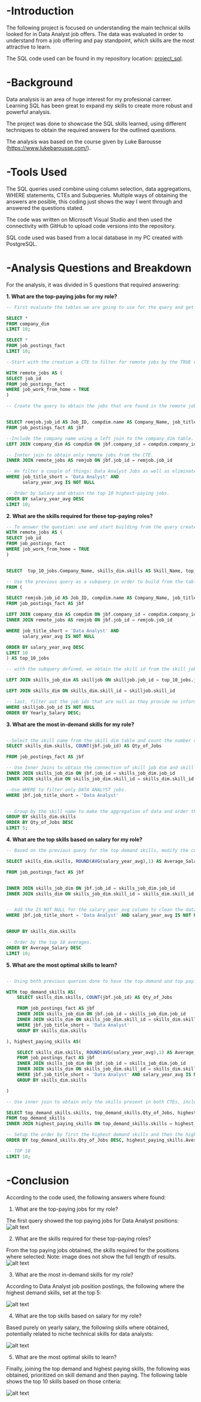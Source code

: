
# -Introduction
The following project is focused on understanding the main technical skills looked for in Data Analyst job offers. The data was evaluated in order to understand from a job offering and pay standpoint, which skills are the most attractive to learn.

The SQL code used can be found in my repository location: [project_sql](/project_sql/).



# -Background
Data analysis is an area of huge interest for my profesional carreer. Learning SQL has been great to expand my skills to create more robust and powerful analysis. 

The project was done to showcase the SQL skills learned, using different techniques to obtain the required answers for the outlined questions. 

The analysis was based on the course given by Luke Barousse (https://www.lukebarousse.com/). 

# -Tools Used
The SQL queries used combine using column selection, data aggregations, WHERE statements, CTEs and Subqueries. Multiple ways of obtaining the answers are posible, this coding just shows the way I went through and answered the questions stated. 

The code was written on Microsoft Visual Studio and then used the connectivity with GitHub to upload code versions into the repository.

SQL code used was based from a local database in my PC created with PostgreSQL.





# -Analysis Questions and Breakdown
For the analysis, it was divided in 5 questions that required answering:

**1. What are the top-paying jobs for my role?**
```sql
-- First evaluate the tables we are going to use for the query and get familiar with the column information they provide:

SELECT *
FROM company_dim
LIMIT 10;

SELECT *
FROM job_postings_fact
LIMIT 10;

--Start with the creation a CTE to filter for remote jobs by the TRUE condition for the job_work_from_home column.

WITH remote_jobs AS (
SELECT job_id
FROM job_postings_fact
WHERE job_work_from_home = TRUE
)

-- Create the query to obtain the jobs that are found in the remote jobs CTE: 


SELECT remjob.job_id AS Job_ID, compdim.name AS Company_Name, job_title AS Job_Title, job_work_from_home,salary_year_avg AS Yearly_Salary
FROM job_postings_fact AS jbf

--Include the company name using a left join to the company_dim table. 
LEFT JOIN company_dim AS compdim ON jbf.company_id = compdim.company_id

-- Innter join to obtain only remote jobs from the CTE.
INNER JOIN remote_jobs AS remjob ON jbf.job_id = remjob.job_id

-- We filter a couple of things: Data Analyst Jobs as well as eliminate NULL values in the yearly salary column to clean the data. 
WHERE job_title_short = 'Data Analyst' AND
      salary_year_avg IS NOT NULL

-- Order by Salary and obtain the top 10 highest-paying jobs.
ORDER BY salary_year_avg DESC
LIMIT 10;
```

**2. What are the skills required for these top-paying roles?**

```sql
-- To answer the question: use and start building from the query created in top paying jobs file:
WITH remote_jobs AS (
SELECT job_id
FROM job_postings_fact
WHERE job_work_from_home = TRUE
)


SELECT  top_10_jobs.Company_Name, skills_dim.skills AS Skill_Name, top_10_jobs.yearly_salary

-- Use the previous query as a subquery in order to build from the table of the top 10 paying jobs:
FROM (

SELECT remjob.job_id AS Job_ID, compdim.name AS Company_Name, job_title AS Job_Title, job_work_from_home,salary_year_avg AS Yearly_Salary
FROM job_postings_fact AS jbf

LEFT JOIN company_dim AS compdim ON jbf.company_id = compdim.company_id
INNER JOIN remote_jobs AS remjob ON jbf.job_id = remjob.job_id

WHERE job_title_short = 'Data Analyst' AND
      salary_year_avg IS NOT NULL

ORDER BY salary_year_avg DESC
LIMIT 10
) AS top_10_jobs

-- with the subquery defined, we obtain the skill id from the skill job table and the skill name from the skill tabe:

LEFT JOIN skills_job_dim AS skilljob ON skilljob.job_id = top_10_jobs.job_id

LEFT JOIN skills_dim ON skills_dim.skill_id = skilljob.skill_id

-- last, filter out the job ids that are null as they provide no information we need.
WHERE skilljob.job_id IS NOT NULL
ORDER BY Yearly_Salary DESC;

```

**3. What are the most in-demand skills for my role?**

```sql

--Select the skill name from the skill dim table and count the number of job ids from the job postings according to the Data Anlayst filter:
SELECT skills_dim.skills, COUNT(jbf.job_id) AS Qty_of_Jobs

FROM job_postings_fact AS jbf

-- Use Inner Joins to obtain the connection of skill job dim and skill dim tables to obtain the job name. 
INNER JOIN skills_job_dim ON jbf.job_id = skills_job_dim.job_id
INNER JOIN skills_dim ON skills_job_dim.skill_id = skills_dim.skill_id

--Use WHERE to filter only DATA ANALYST jobs. 
WHERE jbf.job_title_short = 'Data Analyst' 


-- Group by the skill name to make the aggregation of data and order them by the qty of jobs posted. 
GROUP BY skills_dim.skills
ORDER BY Qty_of_Jobs DESC
LIMIT 5;
```



**4. What are the top skills based on salary for my role?**

```sql
-- Based on the previous query for the top demand skills, modify the code in order to obtain the Round Average year salary:

SELECT skills_dim.skills, ROUND(AVG(salary_year_avg),1) AS Average_Salary

FROM job_postings_fact AS jbf


INNER JOIN skills_job_dim ON jbf.job_id = skills_job_dim.job_id
INNER JOIN skills_dim ON skills_job_dim.skill_id = skills_dim.skill_id


-- Add the IS NOT NULL for the salary_year_avg column to clean the data:
WHERE jbf.job_title_short = 'Data Analyst' AND salary_year_avg IS NOT NULL


GROUP BY skills_dim.skills

-- Order by the top 10 averages.
ORDER BY Average_Salary DESC
LIMIT 10;

```

**5. What are the most optimal skills to learn?**

```sql

-- Using both previous queries done to have the top demand and top paying skills, we build two CTEs:

WITH top_demand_skills AS(
    SELECT skills_dim.skills, COUNT(jbf.job_id) AS Qty_of_Jobs

    FROM job_postings_fact AS jbf
    INNER JOIN skills_job_dim ON jbf.job_id = skills_job_dim.job_id
    INNER JOIN skills_dim ON skills_job_dim.skill_id = skills_dim.skill_id
    WHERE jbf.job_title_short = 'Data Analyst'
    GROUP BY skills_dim.skills

), highest_paying_skills AS(

    SELECT skills_dim.skills, ROUND(AVG(salary_year_avg),1) AS Average_Salary
    FROM job_postings_fact AS jbf
    INNER JOIN skills_job_dim ON jbf.job_id = skills_job_dim.job_id
    INNER JOIN skills_dim ON skills_job_dim.skill_id = skills_dim.skill_id
    WHERE jbf.job_title_short = 'Data Analyst' AND salary_year_avg IS NOT NULL 
    GROUP BY skills_dim.skills

)

-- Use inner join to obtain only the skills present in both CTEs, including the quantity of jobs and the average salary data:

SELECT top_demand_skills.skills, top_demand_skills.Qty_of_Jobs, highest_paying_skills.Average_Salary
FROM top_demand_skills
INNER JOIN highest_paying_skills ON top_demand_skills.skills = highest_paying_skills.skills

-- Setup the order by first the highest demand skills and then the highest paying skills:
ORDER BY top_demand_skills.Qty_of_Jobs DESC, highest_paying_skills.Average_Salary DESC

-- TOP 10
LIMIT 10;

```


# -Conclusion

According to the code used, the following answers where found:

1. What are the top-paying jobs for my role?

The first query showed the top paying jobs for Data Analyst positions:
![alt text](image.png)

2. What are the skills required for these top-paying roles? 

From the top paying jobs obtained, the skills required for the positions where selected:
Note: image does not show the full length of results.
![alt text](image-1.png)


3. What are the most in-demand skills for my role?

According to Data Analyst job position postings, the following where the highest demand skills, set at the top 5:

![alt text](image-2.png)

4. What are the top skills based on salary for my role? 

Based purely on yearly salary, the following skills where obtained, potentially related to niche technical skills for data analysts:

![alt text](image-3.png)

5. What are the most optimal skills to learn?

Finally, joining the top demand and highest paying skills, the following was obtained, prioritized on skill demand and then paying. The following table shows the top 10 skills based on those criteria:

![alt text](image-4.png)